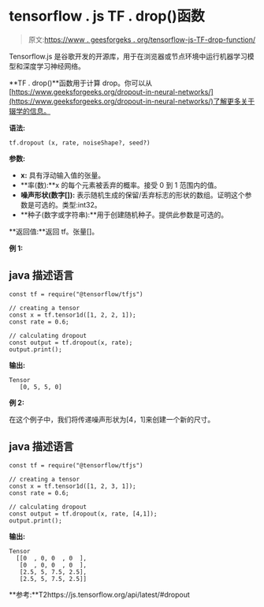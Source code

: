 # tensorflow . js TF . drop()函数

> 原文:[https://www . geesforgeks . org/tensorflow-js-TF-drop-function/](https://www.geeksforgeeks.org/tensorflow-js-tf-dropout-function/)

Tensorflow.js 是谷歌开发的开源库，用于在浏览器或节点环境中运行机器学习模型和深度学习神经网络。

**TF . drop()**函数用于计算 drop。你可以从[https://www.geeksforgeeks.org/dropout-in-neural-networks/](https://www.geeksforgeeks.org/dropout-in-neural-networks/)了解更多关于辍学的信息。

**语法:**

```
tf.dropout (x, rate, noiseShape?, seed?)
```

**参数:**

*   **x:** 具有浮动输入值的张量。
*   **率(数):**x 的每个元素被丢弃的概率。接受 0 到 1 范围内的值。
*   **噪声形状(数字[]):** 表示随机生成的保留/丢弃标志的形状的数组。证明这个参数是可选的。类型:int32。
*   **种子(数字或字符串):**用于创建随机种子。提供此参数是可选的。

**返回值:**返回 tf。张量[]。

**例 1:**

## java 描述语言

```
const tf = require("@tensorflow/tfjs")

// creating a tensor
const x = tf.tensor1d([1, 2, 2, 1]);
const rate = 0.6;

// calculating dropout
const output = tf.dropout(x, rate);
output.print();
```

**输出:**

```
Tensor
   [0, 5, 5, 0]
```

**例 2:**

在这个例子中，我们将传递噪声形状为[4，1]来创建一个新的尺寸。

## java 描述语言

```
const tf = require("@tensorflow/tfjs")

// creating a tensor
const x = tf.tensor1d([1, 2, 3, 1]);
const rate = 0.6;

// calculating dropout
const output = tf.dropout(x, rate, [4,1]);
output.print();
```

**输出:**

```
Tensor
  [[0  , 0, 0  , 0  ],
   [0  , 0, 0  , 0  ],
   [2.5, 5, 7.5, 2.5],
   [2.5, 5, 7.5, 2.5]]
```

**参考:**T2https://js.tensorflow.org/api/latest/#dropout